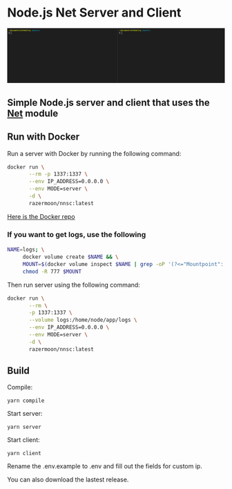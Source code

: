 # Node.js Net Server and Client

![Example](.media/example.gif)

## Simple Node.js server and client that uses the [Net](https://nodejs.org/api/net.html) module

## Run with Docker

Run a server with Docker by running the following command:

```bash
docker run \
       --rm -p 1337:1337 \
       --env IP_ADDRESS=0.0.0.0 \
       --env MODE=server \
       -d \
       razermoon/nnsc:latest
```

[Here is the Docker repo](https://hub.docker.com/r/razermoon/nnsc)

### If you want to get logs, use the following

```bash
NAME=logs; \
     docker volume create $NAME && \
     MOUNT=$(docker volume inspect $NAME | grep -oP '(?<="Mountpoint": ")[^"]*') && \
     chmod -R 777 $MOUNT
```

Then run server using the following command:

```bash
docker run \
       --rm \
       -p 1337:1337 \
       --volume logs:/home/node/app/logs \
       --env IP_ADDRESS=0.0.0.0 \
       --env MODE=server \
       -d \
       razermoon/nnsc:latest
```

## Build

Compile:

```
yarn compile
```

Start server:

```
yarn server
```

Start client:

```
yarn client
```

Rename the .env.example to .env and fill out the fields for custom ip.

You can also download the lastest release.

